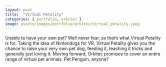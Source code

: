 ```yaml
---
layout: post
title:  "Virtual Petality"
categories: [ portfolio, orkitec ]
image: assets/images/portfolio/orkitec/virtual_petality.jpeg
---
```

Unable to have your own pet? Well never fear, as that’s what Virtual Petality is for. Taking the idea of Nintendogs for VR, Virtual Petality gives you the chance to raise your very own pet dog, feeding it, teaching it tricks and generally just loving it. Moving forward, Orkitec promises to cover an entire range of virtual pet animals. Pet Penguin, anyone?